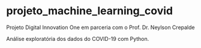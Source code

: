 # projeto_machine_learning_covid
Projeto Digital Innovation One em parceria com o Prof. Dr. Neylson Crepalde

Análise exploratória dos dados do COVID-19 com Python.
